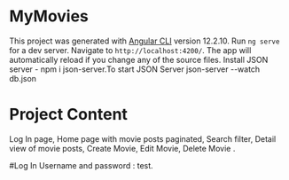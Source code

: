 # MyMovies

This project was generated with [Angular CLI](https://github.com/angular/angular-cli) version 12.2.10.
Run `ng serve` for a dev server. Navigate to `http://localhost:4200/`. The app will automatically reload if you change any of the source files.
Install JSON server - npm i json-server.To start JSON Server json-server --watch db.json

# Project Content
 Log In page,
 Home page with movie posts paginated,
 Search filter,
 Detail view of movie posts,
 Create Movie,
 Edit Movie,
 Delete Movie .
 
 #Log In
 Username and password : test.
 


